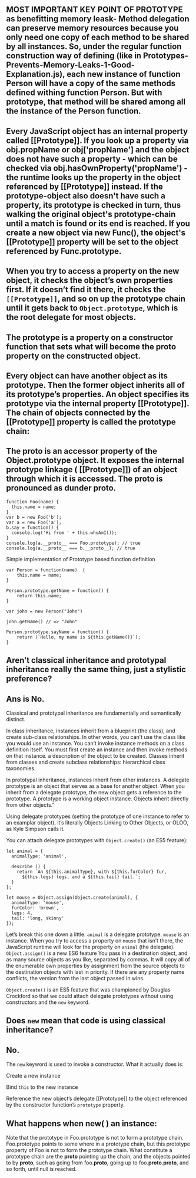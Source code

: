 ## MOST IMPORTANT KEY POINT OF PROTOTYPE as benefitting memory leask- Method delegation can preserve memory resources because you only need one copy of each method to be shared by all instances. So, under the regular function construction way of defining (like in Prototypes-Prevents-Memory-Leaks-1-Good-Explanation.js), each new  instance of function Person will have a copy of the same methods defined withing function Person. But with prototype, that method will be shared among all the instance of the Person function.

##  Every JavaScript object has an internal property called [[Prototype]]. If you look up a property via obj.propName or obj['propName'] and the object does not have such a property - which can be checked via obj.hasOwnProperty('propName') - the runtime looks up the property in the object referenced by [[Prototype]] instead. If the prototype-object also doesn't have such a property, its prototype is checked in turn, thus walking the original object's prototype-chain until a match is found or its end is reached. If you create a new object via new Func(), the object's [[Prototype]] property will be set to the object referenced by Func.prototype.

## When you try to access a property on the new object, it checks the object’s own properties first. If it doesn’t find it there, it checks the `[[Prototype]]`, and so on up the prototype chain until it gets back to `Object.prototype`, which is the root delegate for most objects.

## The prototype is a property on a constructor function that sets what will become the __proto__ property on the constructed object.

## Every object can have another object as its prototype. Then the former object inherits all of its prototype’s properties. An object specifies its prototype via the internal property [[Prototype]]. The chain of objects connected by the [[Prototype]] property is called the prototype chain:

## The __proto__ is an accessor property of the Object.prototype object. It exposes the internal prototype linkage ( [[Prototype]]) of an object through which it is accessed. The __proto__ is pronounced as dunder proto.

```
function Foo(name) {
  this.name = name;
}
var b = new Foo('b');
var a = new Foo('a');
b.say = function() {
  console.log('Hi from ' + this.whoAmI());
}
console.log(a.__proto__ === Foo.prototype); // true
console.log(a.__proto__ === b.__proto__); // true
```

Simple implementation of Prototype based function definition

```
var Person = function(name)  {
    this.name = name;
}

Person.prototype.getName = function() {
    return this.name;
}

var john = new Person("John")

john.getName() // => "John"

Person.prototype.sayName = function() {
    return (`Hello, my name is ${this.getName()}`);
}

```

## Aren’t classical inheritance and prototypal inheritance really the same thing, just a stylistic preference?

## Ans is No.

Classical and prototypal inheritance are fundamentally and semantically distinct.

In class inheritance, instances inherit from a blueprint (the class), and create sub-class relationships. In other words, you can’t use the class like you would use an instance. You can’t invoke instance methods on a class definition itself. You must first create an instance and then invoke methods on that instance. a description of the object to be created. Classes inherit from classes and create subclass relationships: hierarchical class taxonomies.

In prototypal inheritance, instances inherit from other instances.  A delegate prototype is an object that serves as a base for another object. When you inherit from a delegate prototype, the new object gets a reference to the prototype.
A prototype is a working object instance. Objects inherit directly from other objects.”

Using delegate prototypes (setting the prototype of one instance to refer to an examplar object), it’s literally Objects Linking to Other Objects, or OLOO, as Kyle Simpson calls it.

You can attach delegate prototypes with `Object.create()` (an ES5 feature):

```
let animal = {
  animalType: 'animal',

  describe () {
    return `An ${this.animalType}, with ${this.furColor} fur,
      ${this.legs} legs, and a ${this.tail} tail.`;
  }
};

let mouse = Object.assign(Object.create(animal), {
  animalType: 'mouse',
  furColor: 'brown',
  legs: 4,
  tail: 'long, skinny'
});

```

Let’s break this one down a little. `animal` is a delegate prototype. `mouse` is an instance. When you try to access a property on `mouse` that isn’t there, the JavaScript runtime will look for the property on `animal` (the delegate).
`Object.assign()` is a new ES6 feature You pass in a destination object, and as many source objects as you like, separated by commas. It will copy all of the enumerable own properties by assignment from the source objects to the destination objects with last in priority. If there are any property name conflicts, the version from the last object passed in wins.

`Object.create()` is an ES5 feature that was championed by Douglas Crockford so that we could attach delegate prototypes without using constructors and the `new` keyword.

## Does `new` mean that code is using classical inheritance?

## No.

The `new` keyword is used to invoke a constructor. What it actually does is:

Create a new instance

Bind `this` to the new instance

Reference the new object’s delegate [[Prototype]] to the object referenced by the constructor function’s `prototype` property.

## What happens when new( ) an instance:

Note that the prototype in Foo.prototype is not to form a prototype chain. Foo.prototype points to some where in a prototype chain, but this prototype property of Foo is not to form the prototype chain. What constitute a prototype chain are the __proto__ pointing up the chain, and the objects pointed to by __proto__, such as going from foo.__proto__, going up to foo.__proto__.__proto__, and so forth, until null is reached.

